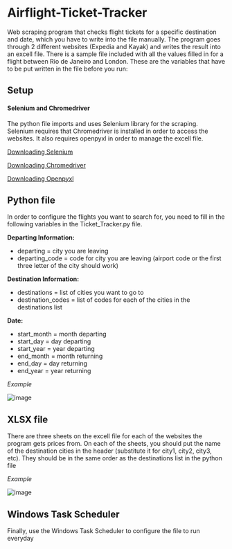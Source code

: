 # Airflight-Ticket-Tracker
Web scraping program that checks flight tickets for a specific destination and date, which you have to write into the file  manually. The program goes through 2 different websites (Expedia and Kayak) and writes the result into an excell file. There is a sample file included with all the values filled in for a flight between Rio de Janeiro and London. These are the variables that have to be put written in the file before you run:


## Setup

#### Selenium and Chromedriver
The python file imports and uses Selenium library for the scraping. Selenium requires that Chromedriver is installed in order to access the websites. It also requires openpyxl in order to manage the excell file.

[Downloading Selenium](https://selenium-python.readthedocs.io/installation.html)

[Downloading Chromedriver](https://chromedriver.chromium.org/getting-started)

[Downloading Openpyxl](https://pypi.org/project/openpyxl/)

## Python file

In order to configure the flights you want to search for, you need to fill in the following variables in the Ticket_Tracker.py file.

**Departing Information:** 
- departing = city you are leaving
- departing_code = code for city you are leaving (airport code or the first three letter of the city should work)

**Destination Information:**
- destinations = list of cities you want to go to
- destination_codes = list of codes for each of the cities in the destinations list

**Date:**
- start_month = month departing
- start_day = day departing
- start_year = year departing
- end_month = month returning
- end_day = day returning
- end_year = year returning


*Example*

![image](https://user-images.githubusercontent.com/98294696/216842968-6dcf9f03-87e8-4cdf-bdd7-a0e674e7a2c9.png)

## XLSX file

There are three sheets on the excell file for each of the websites the program gets prices from. On each of the sheets, you should put the name of the destination cities in the header (substitute it for city1, city2, city3, etc). They should be in the same order as the destinations list in the python file

*Example*

![image](https://user-images.githubusercontent.com/98294696/216845293-fe7916d1-42c5-4bd2-b527-b17830c4a78a.png)

## Windows Task Scheduler

Finally, use the Windows Task Scheduler to configure the file to run everyday
